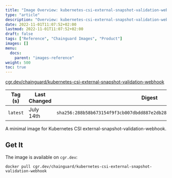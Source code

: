 ```yaml
---
title: "Image Overview: kubernetes-csi-external-snapshot-validation-webhook"
type: "article"
description: "Overview: kubernetes-csi-external-snapshot-validation-webhook Chainguard Image"
date: 2022-11-01T11:07:52+02:00
lastmod: 2022-11-01T11:07:52+02:00
draft: false
tags: ["Reference", "Chainguard Images", "Product"]
images: []
menu:
  docs:
    parent: "images-reference"
weight: 500
toc: true
---
```


[cgr.dev/chainguard/kubernetes-csi-external-snapshot-validation-webhook](https://github.com/chainguard-images/images/tree/main/images/kubernetes-csi-external-snapshot-validation-webhook)

| Tag (s)   | Last Changed | Digest                                                                    |
|-----------|--------------|---------------------------------------------------------------------------|
|  `latest` | July 14th    | `sha256:288b58b673154f9f3cb007dbdd887e2db2832acfdca4f15ab2d7a12976a9a30c` |



A minimal image for Kubernetes CSI external-snapshot-validation-webhook.

## Get It

The image is available on `cgr.dev`:

```
docker pull cgr.dev/chainguard/kubernetes-csi-external-snapshot-validation-webhook
```

